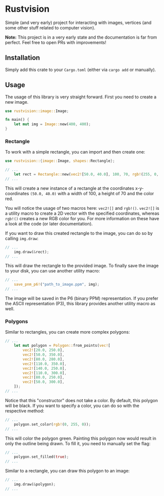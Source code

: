 # Rustvision 

Simple (and very early) project for interacting with images, vertices (and some other stuff related to computer vision).

**Note:** This project is in a very early state and the documentation is far from perfect. Feel free to open PRs with improvements! 

## Installation 

Simply add this crate to your `Cargo.toml` (either via `cargo add` or manually).

## Usage

The usage of this library is very straight forward. First you need to create a new image.

```rust 
use rustvision::image::Image;

fn main() {
    let mut img = Image::new(400, 400);
}
```

### Rectangle

To work with a simple rectangle, you can import and then create one: 

```rust 
use rustvision::{image::Image, shapes::Rectangle};

// ...
    let rect = Rectangle::new(vec2![50.0, 40.0], 100, 70, rgb!(255, 0, 0));
// ...
```

This will create a new instance of a rectangle at the coordinates x-y-coordinates `(50.0, 40.0)` with a width of 100, a height of 70 and the color red.

You will notice the usage of two macros here: `vec2![]` and `rgb!()`. `vec2![]` is a utility macro to create a 2D vector with the specified coordinates, whereas `rgb!()` creates a new RGB color for you. For more information on these have a look at the code (or later documentation). 

If you want to draw this created rectangle to the image, you can do so by calling `img.draw`:

```rust
// ...
    img.draw(&rect);
// ...
```

This will draw the rectangle to the provided image. To finally save the image to your disk, you can use another utility macro: 

```rust
// ...
    save_pnm_p6!("path_to_image.ppm", img);
// ...
```

The image will be saved in the P6 (binary PPM) representation. If you prefer the ASCII representation (P3), this library provides another utility macro as well. 

### Polygons

Similar to rectangles, you can create more complex polygons:

```rust 
// ...
    let mut polygon = Polygon::from_points(vec![
        vec2![20.0, 250.0],
        vec2![50.0, 350.0],
        vec2![80.0, 280.0],
        vec2![110.0, 350.0],
        vec2![140.0, 250.0],
        vec2![110.0, 300.0],
        vec2![80.0, 250.0],
        vec2![50.0, 300.0],
    ]);
// ...
```

Notice that this "constructor" does not take a color. By default, this polygon will be black. If you want to specify a color, you can do so with the respective method:

```rust
// ...
    polygon.set_color(rgb!(0, 255, 0));
// ...
```

This will color the polygon green. Painting this polygon now would result in only the outline being drawn. To fill it, you need to manually set the flag:

```rust
// ...
    polygon.set_filled(true);
// ...
```

Similar to a rectangle, you can draw this polygon to an image: 

```rust 
// ...
    img.draw(&polygon);
// ...
```
